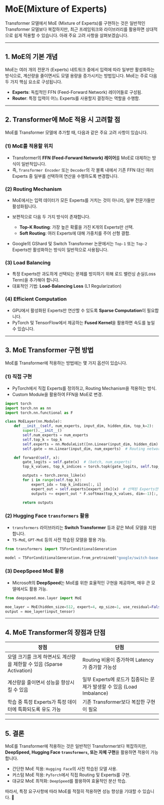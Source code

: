 # MoE(Mixture of Experts)

Transformer 모델에서 MoE (Mixture of Experts)를 구현하는 것은 일반적인 Transformer 모델보다 복잡하지만, 최근 프레임워크와 라이브러리를 활용하면 상대적으로 쉽게 적용할 수 있습니다. 아래 주요 고려 사항을 살펴보겠습니다.

---

## 1. **MoE의 기본 개념**
MoE는 여러 개의 전문가 (Experts) 네트워크 중에서 입력에 따라 일부만 활성화하는 방식으로, 계산량을 줄이면서도 모델 용량을 증가시키는 방법입니다. MoE는 주로 다음 두 가지 핵심 요소로 구성됩니다.

- **Experts**: 독립적인 FFN (Feed-Forward Network) 레이어들로 구성됨.
- **Router**: 특정 입력이 어느 Experts를 사용할지 결정하는 역할을 수행함.

---

## 2. **Transformer에 MoE 적용 시 고려할 점**
MoE를 Transformer 모델에 추가할 때, 다음과 같은 주요 고려 사항이 있습니다.

### **(1) MoE를 적용할 위치**
- Transformer의 **FFN (Feed-Forward Network) 레이어**를 MoE로 대체하는 방식이 일반적입니다.
- 즉, `Transformer Encoder` 또는 `Decoder`의 각 블록 내에서 기존 FFN 대신 여러 Experts 중 일부를 선택하여 연산을 수행하도록 변경합니다.

### **(2) Routing Mechanism**
- MoE에서는 입력 데이터가 모든 Experts를 거치는 것이 아니라, 일부 전문가들만 활성화됩니다.
- 보편적으로 다음 두 가지 방식이 존재합니다.
  - **Top-K Routing**: 가장 높은 확률을 가진 K개의 Experts만 선택.
  - **Soft Routing**: 여러 Experts에 대해 가중치를 주어 선형 결합.

- Google의 GShard 및 Switch Transformer 논문에서는 `Top-1` 또는 `Top-2` Experts만 활성화하는 방식이 일반적으로 사용됩니다.

### **(3) Load Balancing**
- 특정 Experts만 과도하게 선택되는 문제를 방지하기 위해 로드 밸런싱 손실(Loss Term)을 추가해야 합니다.
- 대표적인 기법: **Load-Balancing Loss** (L1 Regularization)

### **(4) Efficient Computation**
- GPU에서 활성화된 Experts만 연산할 수 있도록 **Sparse Computation**이 필요합니다.
- PyTorch 및 TensorFlow에서 제공하는 **Fused Kernel**을 활용하면 속도를 높일 수 있습니다.

---

## 3. **MoE Transformer 구현 방법**
MoE를 Transformer에 적용하는 방법에는 몇 가지 옵션이 있습니다.

### **(1) 직접 구현**
- PyTorch에서 직접 Experts를 정의하고, Routing Mechanism을 적용하는 방식.
- Custom Module을 활용하여 FFN을 MoE로 변경.

```python
import torch
import torch.nn as nn
import torch.nn.functional as F

class MoELayer(nn.Module):
    def __init__(self, num_experts, input_dim, hidden_dim, top_k=2):
        super().__init__()
        self.num_experts = num_experts
        self.top_k = top_k
        self.experts = nn.ModuleList([nn.Linear(input_dim, hidden_dim) for _ in range(num_experts)])
        self.gate = nn.Linear(input_dim, num_experts)  # Routing network

    def forward(self, x):
        gate_logits = self.gate(x)  # (batch, num_experts)
        top_k_values, top_k_indices = torch.topk(gate_logits, self.top_k, dim=-1)  # (batch, top_k)

        outputs = torch.zeros_like(x)
        for i in range(self.top_k):
            expert_idx = top_k_indices[:, i]
            expert_out = self.experts[expert_idx](x)  # 선택된 Experts만 사용
            outputs += expert_out * F.softmax(top_k_values, dim=-1)[:, i].unsqueeze(-1)

        return outputs
```

### **(2) Hugging Face `transformers` 활용**
- `transformers` 라이브러리는 **Switch Transformer** 등과 같은 MoE 모델을 지원합니다.
- `T5-MoE`, `GPT-MoE` 등의 사전 학습된 모델을 활용 가능.

```python
from transformers import T5ForConditionalGeneration

model = T5ForConditionalGeneration.from_pretrained("google/switch-base-8")  # MoE T5 모델
```

### **(3) DeepSpeed MoE 활용**
- Microsoft의 **DeepSpeed**는 MoE를 위한 효율적인 구현을 제공하며, 매우 큰 모델에서도 활용 가능.

```python
from deepspeed.moe.layer import MoE

moe_layer = MoE(hidden_size=512, expert=4, ep_size=1, use_residual=False)
output = moe_layer(input_tensor)
```

---

## 4. **MoE Transformer의 장점과 단점**
| 장점 | 단점 |
|------|------|
| 모델 크기를 크게 하면서도 계산량을 제한할 수 있음 (Sparse Activation) | Routing 비용이 증가하여 Latency가 증가할 가능성 |
| 계산량을 줄이면서 성능을 향상시킬 수 있음 | 일부 Experts에 로드가 집중되는 문제가 발생할 수 있음 (Load Imbalance) |
| 학습 중 특정 Experts가 특정 데이터에 특화되도록 유도 가능 | 기존 Transformer보다 복잡한 구현이 필요 |

---

## 5. **결론**
MoE를 Transformer에 적용하는 것은 일반적인 Transformer보다 복잡하지만, **DeepSpeed, Hugging Face `transformers`, 또는 자체 구현**을 활용하면 적용이 가능합니다.

- 간단한 MoE 적용: `Hugging Face`의 사전 학습된 모델 사용.
- 커스텀 MoE 적용: `PyTorch`에서 직접 Routing 및 Experts를 구현.
- 대규모 MoE 최적화: `DeepSpeed`를 활용하여 효율적인 분산 학습.

따라서, 특정 요구사항에 따라 MoE를 적절히 적용하면 성능 향상을 기대할 수 있습니다. 🚀
